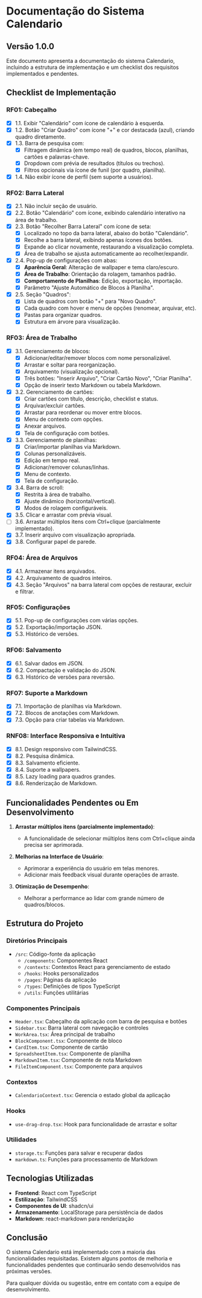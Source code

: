 
# Documentação do Sistema Calendario

## Versão 1.0.0

Este documento apresenta a documentação do sistema Calendario, incluindo a estrutura de implementação e um checklist dos requisitos implementados e pendentes.

## Checklist de Implementação

### RF01: Cabeçalho
- [x] 1.1. Exibir "Calendário" com ícone de calendário à esquerda.
- [x] 1.2. Botão "Criar Quadro" com ícone "+" e cor destacada (azul), criando quadro diretamente.
- [x] 1.3. Barra de pesquisa com:
  - [x] Filtragem dinâmica (em tempo real) de quadros, blocos, planilhas, cartões e palavras-chave.
  - [x] Dropdown com prévia de resultados (títulos ou trechos).
  - [x] Filtros opcionais via ícone de funil (por quadro, planilha).
- [x] 1.4. Não exibir ícone de perfil (sem suporte a usuários).

### RF02: Barra Lateral
- [x] 2.1. Não incluir seção de usuário.
- [x] 2.2. Botão "Calendário" com ícone, exibindo calendário interativo na área de trabalho.
- [x] 2.3. Botão "Recolher Barra Lateral" com ícone de seta:
  - [x] Localizado no topo da barra lateral, abaixo do botão "Calendário".
  - [x] Recolhe a barra lateral, exibindo apenas ícones dos botões.
  - [x] Expande ao clicar novamente, restaurando a visualização completa.
  - [x] Área de trabalho se ajusta automaticamente ao recolher/expandir.
- [x] 2.4. Pop-up de configurações com abas:
  - [x] **Aparência Geral**: Alteração de wallpaper e tema claro/escuro.
  - [x] **Área de Trabalho**: Orientação da rolagem, tamanhos padrão.
  - [x] **Comportamento de Planilhas**: Edição, exportação, importação.
  - [x] Parâmetro "Ajuste Automático de Blocos à Planilha".
- [x] 2.5. Seção "Quadros":
  - [x] Lista de quadros com botão "+" para "Novo Quadro".
  - [x] Cada quadro com hover e menu de opções (renomear, arquivar, etc).
  - [x] Pastas para organizar quadros.
  - [x] Estrutura em árvore para visualização.

### RF03: Área de Trabalho
- [x] 3.1. Gerenciamento de blocos:
  - [x] Adicionar/editar/remover blocos com nome personalizável.
  - [x] Arrastar e soltar para reorganização.
  - [x] Arquivamento (visualização opcional).
  - [x] Três botões: "Inserir Arquivo", "Criar Cartão Novo", "Criar Planilha".
  - [x] Opção de inserir texto Markdown ou tabela Markdown.
- [x] 3.2. Gerenciamento de cartões:
  - [x] Criar cartões com título, descrição, checklist e status.
  - [x] Arquivar/excluir cartões.
  - [x] Arrastar para reordenar ou mover entre blocos.
  - [x] Menu de contexto com opções.
  - [x] Anexar arquivos.
  - [x] Tela de configuração com botões.
- [x] 3.3. Gerenciamento de planilhas:
  - [x] Criar/importar planilhas via Markdown.
  - [x] Colunas personalizáveis.
  - [x] Edição em tempo real.
  - [x] Adicionar/remover colunas/linhas.
  - [x] Menu de contexto.
  - [x] Tela de configuração.
- [x] 3.4. Barra de scroll:
  - [x] Restrita à área de trabalho.
  - [x] Ajuste dinâmico (horizontal/vertical).
  - [x] Modos de rolagem configuráveis.
- [x] 3.5. Clicar e arrastar com prévia visual.
- [ ] 3.6. Arrastar múltiplos itens com Ctrl+clique (parcialmente implementado).
- [x] 3.7. Inserir arquivo com visualização apropriada.
- [x] 3.8. Configurar papel de parede.

### RF04: Área de Arquivos
- [x] 4.1. Armazenar itens arquivados.
- [x] 4.2. Arquivamento de quadros inteiros.
- [x] 4.3. Seção "Arquivos" na barra lateral com opções de restaurar, excluir e filtrar.

### RF05: Configurações
- [x] 5.1. Pop-up de configurações com várias opções.
- [x] 5.2. Exportação/importação JSON.
- [x] 5.3. Histórico de versões.

### RF06: Salvamento
- [x] 6.1. Salvar dados em JSON.
- [x] 6.2. Compactação e validação do JSON.
- [x] 6.3. Histórico de versões para reversão.

### RF07: Suporte a Markdown
- [x] 7.1. Importação de planilhas via Markdown.
- [x] 7.2. Blocos de anotações com Markdown.
- [x] 7.3. Opção para criar tabelas via Markdown.

### RNF08: Interface Responsiva e Intuitiva
- [x] 8.1. Design responsivo com TailwindCSS.
- [x] 8.2. Pesquisa dinâmica.
- [x] 8.3. Salvamento eficiente.
- [x] 8.4. Suporte a wallpapers.
- [x] 8.5. Lazy loading para quadros grandes.
- [x] 8.6. Renderização de Markdown.

## Funcionalidades Pendentes ou Em Desenvolvimento

1. **Arrastar múltiplos itens (parcialmente implementado)**:
   - A funcionalidade de selecionar múltiplos itens com Ctrl+clique ainda precisa ser aprimorada.

2. **Melhorias na Interface de Usuário**:
   - Aprimorar a experiência do usuário em telas menores.
   - Adicionar mais feedback visual durante operações de arraste.

3. **Otimização de Desempenho**:
   - Melhorar a performance ao lidar com grande número de quadros/blocos.

## Estrutura do Projeto

### Diretórios Principais
- `/src`: Código-fonte da aplicação
  - `/components`: Componentes React
  - `/contexts`: Contextos React para gerenciamento de estado
  - `/hooks`: Hooks personalizados
  - `/pages`: Páginas da aplicação
  - `/types`: Definições de tipos TypeScript
  - `/utils`: Funções utilitárias

### Componentes Principais
- `Header.tsx`: Cabeçalho da aplicação com barra de pesquisa e botões
- `Sidebar.tsx`: Barra lateral com navegação e controles
- `WorkArea.tsx`: Área principal de trabalho
- `BlockComponent.tsx`: Componente de bloco
- `CardItem.tsx`: Componente de cartão
- `SpreadsheetItem.tsx`: Componente de planilha
- `MarkdownItem.tsx`: Componente de nota Markdown
- `FileItemComponent.tsx`: Componente para arquivos

### Contextos
- `CalendarioContext.tsx`: Gerencia o estado global da aplicação

### Hooks
- `use-drag-drop.tsx`: Hook para funcionalidade de arrastar e soltar

### Utilidades
- `storage.ts`: Funções para salvar e recuperar dados
- `markdown.ts`: Funções para processamento de Markdown

## Tecnologias Utilizadas

- **Frontend**: React com TypeScript
- **Estilização**: TailwindCSS
- **Componentes de UI**: shadcn/ui
- **Armazenamento**: LocalStorage para persistência de dados
- **Markdown**: react-markdown para renderização

## Conclusão

O sistema Calendario está implementado com a maioria das funcionalidades requisitadas. Existem alguns pontos de melhoria e funcionalidades pendentes que continuarão sendo desenvolvidos nas próximas versões.

Para qualquer dúvida ou sugestão, entre em contato com a equipe de desenvolvimento.
